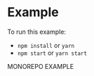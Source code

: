 # Example

To run this example:

- `npm install` or `yarn`
- `npm start` or `yarn start`

MONOREPO EXAMPLE
